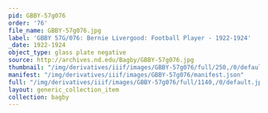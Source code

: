 ```yaml
---
pid: GBBY-57g076
order: '76'
file_name: GBBY-57g076.jpg
label: 'GBBY 57G/076: Bernie Livergood: Football Player - 1922-1924'
_date: 1922-1924
object_type: glass plate negative
source: http://archives.nd.edu/Bagby/GBBY-57g076.jpg
thumbnail: "/img/derivatives/iiif/images/GBBY-57g076/full/250,/0/default.jpg"
manifest: "/img/derivatives/iiif/images/GBBY-57g076/manifest.json"
full: "/img/derivatives/iiif/images/GBBY-57g076/full/1140,/0/default.jpg"
layout: generic_collection_item
collection: bagby
---
```

